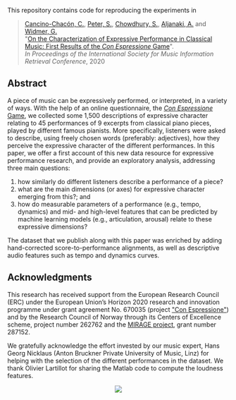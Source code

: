 This repository contains code for reproducing the experiments in

>[Cancino-Chacón, C.](http://www.carloscancinochacon.com), 
>[Peter, S.](https://www.jku.at/en/institute-of-computational-perception/about-us/people/silvan-david-peter/),
>[Chowdhury, S.](https://www.jku.at/en/institute-of-computational-perception/about-us/people/shreyan-chowdhury/), 
> [Aljanaki, A.](https://www.jku.at/en/institute-of-computational-perception/about-us/people/anna-aljanaki/) and [Widmer, G.](https://www.jku.at/en/institute-of-computational-perception/about-us/people/gerhard-widmer/)<br>
"[On the Characterization of Expressive Performance in Classical Music: First Results of the *Con Espressione* Game](https://arxiv.org/abs/2008.02194)".<br>
*In Proceedings of the International Society for Music Information Retrieval Conference*, 2020

## Abstract

A piece of music can be expressively performed, or interpreted, in a variety of ways. With the help of an online questionnaire, the [*Con Espressione* Game](http://con-espressione.cp.jku.at), we collected some 1,500 descriptions of expressive character relating to 45 performances of 9 excerpts from classical piano pieces, played by different famous pianists. More specifically, listeners were asked to describe, using freely chosen words (preferably: adjectives), how they perceive the expressive character of the different performances. In this paper, we offer a first account of this new data resource for expressive performance research, and provide an exploratory analysis, addressing three main questions:

1. how similarly do different listeners describe a performance of a piece?
2. what are the main dimensions (or axes) for expressive character emerging from this?; and
3. how do measurable parameters of a performance (e.g., tempo, dynamics) and mid- and high-level features that can be predicted by machine learning models (e.g., articulation, arousal) relate to these expressive dimensions?

The dataset that we publish along with this paper was enriched by adding hand-corrected score-to-performance alignments, as well as descriptive audio features such as tempo and dynamics curves.

## Acknowledgments

This research has received support from the European Research Council (ERC) under the European Union’s Horizon 2020 research and innovation programme under grant agreement No. 670035 (project ["Con Espressione"](https://www.jku.at/en/institute-of-computational-perception/research/projects/con-espressione/)) and by the Research Council of Norway through its Centers of Excellence scheme, project number 262762 and the [MIRAGE project](https://www.uio.no/ritmo/english/projects/mirage/index.html), grant number 287152.

We gratefully acknowledge the effort invested by our music expert, Hans Georg Nicklaus (Anton Bruckner Private University of Music, Linz) for helping with the selection of the different performances in the dataset. We thank Olivier Lartillot for sharing the Matlab code to compute the loudness features.

<p align="center">
  <img src="https://www.jku.at/fileadmin/_processed_/4/3/csm_erc_eu_8b7e33136b.png" />
</p>



